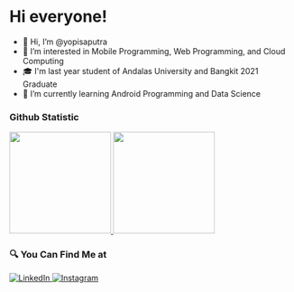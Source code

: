 # Hi everyone!

- 👋 Hi, I’m @yopisaputra
- 👀 I’m interested in Mobile Programming, Web Programming, and Cloud Computing
- 🎓 I'm last year student of Andalas University and Bangkit 2021 Graduate
- 🌱 I’m currently learning Android Programming and Data Science
<!-- - 💞️ I’m looking to collaborate on ...
- 📫 How to reach me [LinkedIn](https://www.linkedin.com/in/yopi-sptr/). -->

### Github Statistic
<p align="left">
  <a href="https://github.com/yopisaputra">
    <img height="180em" src="https://github-readme-stats-eight-theta.vercel.app/api?username=yopisaputra&show_icons=true&theme=algolia&include_all_commits=true&count_private=true"/>
    <img height="180em" src="https://github-readme-stats-eight-theta.vercel.app/api/top-langs/?username=yopisaputra&layout=compact&langs_count=8&theme=algolia"/>
  </a>
</p>

### 🔍 You Can Find Me at 
<p> 
  <a href="https://www.linkedin.com/in/yopi-sptr/" target="_blank">
    <img alt="LinkedIn" src="https://img.shields.io/badge/linkedin-%230077B5.svg?&style=for-the-badge&logo=linkedin&logoColor=white" />
  </a> 
  <a href="https://www.instagram.com/yopi_sptr/" target="_blank">
    <img alt="Instagram" src="https://img.shields.io/badge/instagram-%23E4405F.svg?&style=for-the-badge&logo=instagram&logoColor=white" />
  </a> 
</p>

<!---
yopisaputra/yopisaputra is a ✨ special ✨ repository because its `README.md` (this file) appears on your GitHub profile.
You can click the Preview link to take a look at your changes.
--->
